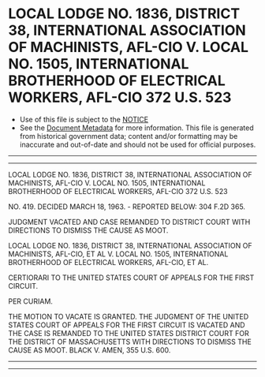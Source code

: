 ---
---

# LOCAL LODGE NO. 1836, DISTRICT 38, INTERNATIONAL ASSOCIATION OF MACHINISTS, AFL-CIO V. LOCAL NO. 1505, INTERNATIONAL BROTHERHOOD OF ELECTRICAL WORKERS, AFL-CIO 372 U.S. 523

* Use of this file is subject to the [NOTICE](https://github.com/publicdocs/notice/blob/master/NOTICE)
* See the [Document Metadata](../../../) for more information.
  This file is generated from historical government data; content and/or formatting may be inaccurate and out-of-date and should not be used for official purposes.

----------
----------

LOCAL LODGE NO. 1836, DISTRICT 38, INTERNATIONAL ASSOCIATION OF MACHINISTS, AFL-CIO V. LOCAL NO. 1505, INTERNATIONAL BROTHERHOOD OF ELECTRICAL WORKERS, AFL-CIO 372 U.S. 523

NO. 419.  DECIDED MARCH 18, 1963.  - REPORTED BELOW:  304 F.2D 365.

JUDGMENT VACATED AND CASE REMANDED TO DISTRICT COURT WITH DIRECTIONS TO DISMISS THE CAUSE AS MOOT.

LOCAL LODGE NO. 1836, DISTRICT 38, INTERNATIONAL ASSOCIATION OF MACHINISTS, AFL-CIO, ET AL V. LOCAL NO. 1505, INTERNATIONAL BROTHERHOOD OF ELECTRICAL WORKERS, AFL-CIO, ET AL.

CERTIORARI TO THE UNITED STATES COURT OF APPEALS FOR THE FIRST CIRCUIT.

PER CURIAM.

THE MOTION TO VACATE IS GRANTED.  THE JUDGMENT OF THE UNITED STATES COURT OF APPEALS FOR THE FIRST CIRCUIT IS VACATED AND THE CASE IS REMANDED TO THE UNITED STATES DISTRICT COURT FOR THE DISTRICT OF MASSACHUSETTS WITH DIRECTIONS TO DISMISS THE CAUSE AS MOOT.  BLACK V. AMEN, 355 U.S. 600.


----------
----------

